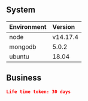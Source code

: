 ## System

| Environment           | Version           |
| :----------           | :----------       |
| node                  | v14.17.4          |
| mongodb               | 5.0.2             |
| ubuntu                | 18.04             |

## Business
```json
Life time token: 30 days
``` 

 

